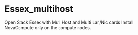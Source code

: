Essex_multihost
===============

Open Stack Essex with Muti Host and Multi Lan/Nic cards
Install NovaCompute only on the compute nodes.
